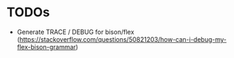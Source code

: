 # TODOs

- Generate TRACE / DEBUG for bison/flex (https://stackoverflow.com/questions/50821203/how-can-i-debug-my-flex-bison-grammar)
